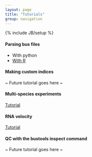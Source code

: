 ```yaml
---
layout: page
title: "Tutorials"
group: navigation
---
```


{% include JB/setup %}

#### Parsing bus files
- With python
- [With R](https://github.com/BUStools/BUSpaRse)

#### Making custom indices
~ Future tutorial goes here ~

#### Multi-species experiments
[Tutorial](species_mixing.md)


#### RNA velocity
[Tutorial](velocity_tutorial.md)


#### QC with the bustools inspect command
~ Future tutorial goes here ~
